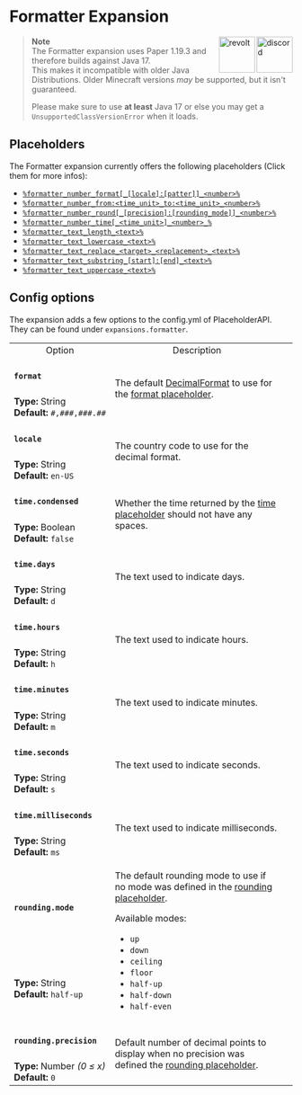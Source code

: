 [wiki]: https://wiki.powerplugins.net/wiki/formatter-expansion
[changelog]: https://github.com/Andre601/Formatter-Expansion/blob/master/CHANGELOG.md

# Formatter Expansion

<a href="https://discord.gg/6dazXp6" target="_blank">
  <img alt="discord" src="https://cdn.jsdelivr.net/npm/@intergrav/devins-badges@2/assets/minimal/social/discord-singular_vector.svg" height="64" align="right">
</a>
<a href="https://app.revolt.chat/invite/74TpERXA" target="_blank">
  <img alt="revolt" src="https://cdn.jsdelivr.net/npm/@intergrav/devins-badges@2/assets/minimal/social/revolt-singular_vector.svg" height="64" align="right">
</a>

> **Note**  
> The Formatter expansion uses Paper 1.19.3 and therefore builds against Java 17.  
> This makes it incompatible with older Java Distributions. Older Minecraft versions *may* be supported, but it isn't guaranteed.
> 
> Please make sure to use **at least** Java 17 or else you may get a `UnsupportedClassVersionError` when it loads.

## Placeholders
The Formatter expansion currently offers the following placeholders (Click them for more infos):

- [`%formatter_number_format[_[locale]:[patter]]_<number>%`](/placeholders/number/format.md)
- [`%formatter_number_from:<time_unit>_to:<time_unit>_<number>%`](/placeholders/number/fromto.md)
- [`%formatter_number_round[_[precision]:[rounding_mode]]_<number>%`](/placeholders/number/round.md)
- [`%formatter_number_time[_<time_unit>]_<number>_%`](/placeholders/number/time.md)
- [`%formatter_text_length_<text>%`](/placeholders/text/length.md)
- [`%formatter_text_lowercase_<text>%`](/placeholders/text/lowercase.md)
- [`%formatter_text_replace_<target>_<replacement>_<text>%`](/placeholders/text/replace.md)
- [`%formatter_text_substring_[start]:[end]_<text>%`](/placeholders/text/substring.md)
- [`%formatter_text_uppercase_<text>%`](/placeholders/text/uppercase.md)

## Config options
The expansion adds a few options to the config.yml of PlaceholderAPI.  
They can be found under `expansions.formatter`.

<table>
  <tr>
    <td align="center" nowrap="nowrap">Option</td>
    <td align="center" nowrap="nowrap">Description</td>
  </tr>
  <tr>
    <td nowrap="nowrap"><h4><code>format</code></h4></td>
    <td rowspan="2">The default <a href="https://docs.oracle.com/en/java/javase/11/docs/api/java.base/java/text/DecimalFormat.html">DecimalFormat</a> to use for the <a href="/placeholders/number/format.md">format placeholder</a>.</td>
  </tr>
  <tr>
    <td nowrap="nowrap"><b>Type:</b> String<br><b>Default:</b> <code>#,###,###.##</code></td>
  </tr>
  <tr>
    <td nowrap="nowrap"><h4><code>locale</code></h4></td>
    <td rowspan="2">The country code to use for the decimal format.<td>
  </tr>
  <tr>
    <td nowrap="nowrap"><b>Type:</b> String<br><b>Default:</b> <code>en-US</code></td>
  </tr>
  <tr>
    <td nowrap="nowrap"><h4><code>time.condensed</code></h4></td>
    <td rowspan="2">Whether the time returned by the <a href="/placeholders/number/time">time placeholder</a> should not have any spaces.<td>
  </tr>
  <tr>
    <td nowrap="nowrap"><b>Type:</b> Boolean<br><b>Default:</b> <code>false</code></td>
  </tr>
  <tr>
    <td nowrap="nowrap"><h4><code>time.days</code></h4></td>
    <td rowspan="2">The text used to indicate days.<td>
  </tr>
  <tr>
    <td nowrap="nowrap"><b>Type:</b> String<br><b>Default:</b> <code>d</code></td>
  </tr>
  <tr>
    <td nowrap="nowrap"><h4><code>time.hours</code></h4></td>
    <td rowspan="2">The text used to indicate hours.<td>
  </tr>
  <tr>
    <td nowrap="nowrap"><b>Type:</b> String<br><b>Default:</b> <code>h</code></td>
  </tr>
  <tr>
    <td nowrap="nowrap"><h4><code>time.minutes</code></h4></td>
    <td rowspan="2">The text used to indicate minutes.<td>
  </tr>
  <tr>
    <td nowrap="nowrap"><b>Type:</b> String<br><b>Default:</b> <code>m</code></td>
  </tr>
  <tr>
    <td nowrap="nowrap"><h4><code>time.seconds</code></h4></td>
    <td rowspan="2">The text used to indicate seconds.<td>
  </tr>
  <tr>
    <td nowrap="nowrap"><b>Type:</b> String<br><b>Default:</b> <code>s</code></td>
  </tr>
  <tr>
    <td nowrap="nowrap"><h4><code>time.milliseconds</code></h4></td>
    <td rowspan="2">The text used to indicate milliseconds.<td>
  </tr>
  <tr>
    <td nowrap="nowrap"><b>Type:</b> String<br><b>Default:</b> <code>ms</code></td>
  </tr>
  <tr>
    <td nowrap="nowrap"><h4><code>rounding.mode</code></h4></td>
    <td rowspan="2">
      <p>The default rounding mode to use if no mode was defined in the <a href="/placeholders/number/round.md">rounding placeholder</a>.<p>
      <p>Available modes:
      <ul>
        <li><code>up</code></li>
        <li><code>down</code></li>
        <li><code>ceiling</code></li>
        <li><code>floor</code></li>
        <li><code>half-up</code></li>
        <li><code>half-down</code></li>
        <li><code>half-even</code></li>
      </ul>
      </p>
    </td>
  </tr>
  <tr>
    <td nowrap="nowrap"><b>Type:</b> String<br><b>Default:</b> <code>half-up</code></td>
  </tr>
  <tr>
    <td nowrap="nowrap"><h4><code>rounding.precision</code></h4></td>
    <td rowspan="2">Default number of decimal points to display when no precision was defined the <a href="/placeholders/number/round.md">rounding placeholder</a>.<td>
  </tr>
  <tr>
    <td nowrap="nowrap"><b>Type:</b> Number <i>(0 ≤ x)</i><br><b>Default:</b> <code>0</code></td>
  </tr>
</table>